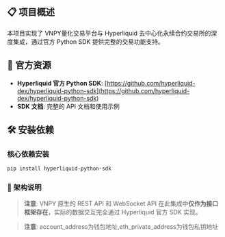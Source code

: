 ## 📋 项目概述

本项目实现了 VNPY量化交易平台与 Hyperliquid 去中心化永续合约交易所的深度集成，通过官方 Python SDK 提供完整的交易功能支持。

## 🔗 官方资源

- **Hyperliquid 官方 Python SDK**: [https://github.com/hyperliquid-dex/hyperliquid-python-sdk](https://github.com/hyperliquid-dex/hyperliquid-python-sdk)
- **SDK 文档**: 完整的 API 文档和使用示例

## 🛠️ 安装依赖

### 核心依赖安装

```bash
pip install hyperliquid-python-sdk
```
### 🚫 架构说明

> **注意**: VNPY 原生的 REST API 和 WebSocket API 在此集成中**仅作为接口框架存在**，实际的数据交互完全通过 Hyperliquid 官方 SDK 实现。

> **注意**: account_address为钱包地址,eth_private_address为钱包私钥地址

